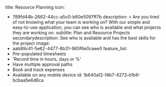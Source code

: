 title: Resource Planning
icon:
  - 789fd44b-2662-44cc-a5c0-b60e5097ff7b
description: >
  Are you tired of not knowing what your team is working on? With our simple and easy-to-use
  application, you can see who is available and what projects they are working on.
subtitle: Plan and Resource Projects
secondarydescription: See who is available and has the best skills for the project
image:
  - aab89c41-5e62-4477-8b31-965f6e0caee0
feature_list:
  - Pre-populated timesheets
  - 'Record time in hours, days or %'
  - Have multiple approval paths
  - Book and track expenses
  - Available on any mobile device
id: 1b640a12-f4b7-4273-b1b6-bcbaa5e6d6ca

